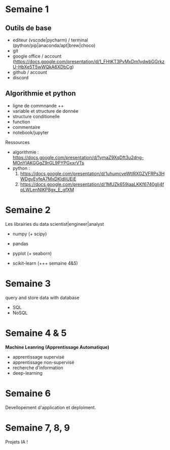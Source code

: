 
# Semaine 1

## Outils de base

- editeur (vscode|pycharm) / terminal (python/pip|anaconda/apt|brew|choco)
- git
- google office / account (https://docs.google.com/presentation/d/1_FHtKT3PvMxDm1ydwbGGrkzU-HbXe5T5wWQkA6XDbCg)
- github / account
- discord


## Algorithmie et python

- ligne de commnande ++
- variable et structure de donnée
- structure conditionelle
- function
- commentaire
- notebook/jupyter


Ressources
- algorithmie : https://docs.google.com/presentation/d/1ymaZ9XqDft3u2dng-MOnYIAKGGgZ9rGL9PYPGxxrVTs
- python :
    1. https://docs.google.com/presentation/d/1uhumcveWtIRXGZVFRPs3HWDgvEyfeA7MxDKldIiUEiE
    2. https://docs.google.com/presentation/d/1MUZk659iaaLKKf6740gIj4fpLWLenNlKP8gx_E_gfXM


# Semaine 2

Les librairies du data scientist|engineer|analyst

- numpy (+ scipy)
- pandas
- pyplot (+ seaborn)

- scikit-learn (+++ semaine 4&5)

# Semaine 3

query and store data with database
- SQL
- NoSQL


# Semaine 4 & 5

**Machine Leanring (Apprentissage Automatique)**

- apprentissage supervisé
- apprentissage non-supervisé
- recherche d'information
- deep-learning


# Semaine 6

Devellopement d'application et deploiment.


# Semaine 7, 8, 9

Projets IA !



